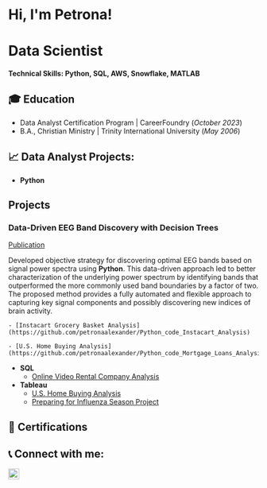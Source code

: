 <h1>Hi, I'm Petrona!</h1> 

# Data Scientist

#### Technical Skills: Python, SQL, AWS, Snowflake, MATLAB

## 🎓 Education
- Data Analyst Certification Program | CareerFoundry (_October 2023_)								       		
- B.A., Christian Ministry	| Trinity International University (_May 2006_)	 			        		

<h2>📈 Data Analyst Projects:</h2>

- <b>Python</b>
## Projects
### Data-Driven EEG Band Discovery with Decision Trees
[Publication](https://www.mdpi.com/1424-8220/22/8/3048)

Developed objective strategy for discovering optimal EEG bands based on signal power spectra using **Python**. This data-driven approach led to better characterization of the underlying power spectrum by identifying bands that outperformed the more commonly used band boundaries by a factor of two. The proposed method provides a fully automated and flexible approach to capturing key signal components and possibly discovering new indices of brain activity.



    - [Instacart Grocery Basket Analysis](https://github.com/petronaalexander/Python_code_Instacart_Analysis)

    - [U.S. Home Buying Analysis](https://github.com/petronaalexander/Python_code_Mortgage_Loans_Analysis.git)
  
- <b>SQL</b>
  - [Online Video Rental Company Analysis](https://github.com/petronaalexander/SQL_queries_Rockbuster_Stealth_Project.git)
- <b>Tableau</b>
  - [U.S. Home Buying Analysis](https://public.tableau.com/app/profile/petrona.alexander/viz/HomeBuyingAnalysis/U_S_HomebuyingAnalysis)
  - [Preparing for Influenza Season Project](https://public.tableau.com/app/profile/petrona.alexander/viz/PreparingforInfluenzaSeasonStoryboard_16868796319990/Story1) 

<h2> 📄 Certifications</h2>

<h2> 📞 Connect with me:</h2>

[<img align="left" alt="JoshMadakor | LinkedIn" width="22px" src="https://cdn.jsdelivr.net/npm/simple-icons@v3/icons/linkedin.svg" />][linkedin]

[linkedin]: https://linkedin.com/in/petronaalexander

<!--
**joshmadakor1/joshmadakor1** is a ✨ _special_ ✨ repository because its `README.md` (this file) appears on your GitHub profile.

Here are some ideas to get you started:

- 🔭 I’m currently working on ...
- 🌱 I’m currently learning ...
- 👯 I’m looking to collaborate on ...
- 🤔 I’m looking for help with ...
- 💬 Ask me about ...
- 📫 How to reach me: ...
- ⚡ Fun fact: ...
-->
